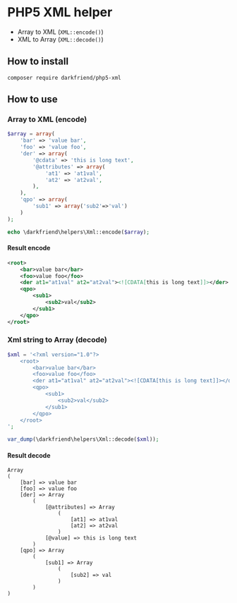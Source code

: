 # PHP5 XML helper

* Array to XML (``` XML::encode() ```)
* XML to Array (``` XML::decode() ```)

## How to install

```
composer require darkfriend/php5-xml
```

## How to use

### Array to XML (encode)

```php
$array = array(
    'bar' => 'value bar',
    'foo' => 'value foo',
    'der' => array(
        '@cdata' => 'this is long text',
        '@attributes' => array(
            'at1' => 'at1val',
            'at2' => 'at2val',
        ),
    ),
    'qpo' => array(
        'sub1' => array('sub2'=>'val')
    )
);

echo \darkfriend\helpers\Xml::encode($array);
```

#### Result encode

```xml
<root>
    <bar>value bar</bar>
    <foo>value foo</foo>
    <der at1="at1val" at2="at2val"><![CDATA[this is long text]]></der>
    <qpo>
        <sub1>
            <sub2>val</sub2>
        </sub1>
    </qpo>
</root>
```

### Xml string to Array (decode)

```php
$xml = '<?xml version="1.0"?>
    <root>
        <bar>value bar</bar>
        <foo>value foo</foo>
        <der at1="at1val" at2="at2val"><![CDATA[this is long text]]></der>
        <qpo>
            <sub1>
                <sub2>val</sub2>
            </sub1>
        </qpo>
    </root>
';

var_dump(\darkfriend\helpers\Xml::decode($xml));
```

#### Result decode

```
Array
(
    [bar] => value bar
    [foo] => value foo
    [der] => Array
        (
            [@attributes] => Array
                (
                    [at1] => at1val
                    [at2] => at2val
                )
            [@value] => this is long text
        )
    [qpo] => Array
        (
            [sub1] => Array
                (
                    [sub2] => val
                )
        )
)
```